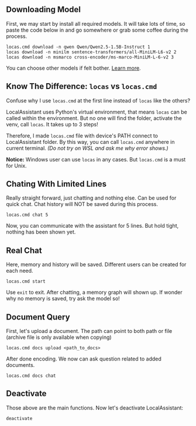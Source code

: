 ## Downloading Model

First, we may start by install all required models. It will take lots of time, so paste the code below in and go somewhere or grab some coffee during the process.

```
locas.cmd download -n qwen Qwen/Qwen2.5-1.5B-Instruct 1
locas download -n minilm sentence-transformers/all-MiniLM-L6-v2 2
locas download -n msmarco cross-encoder/ms-marco-MiniLM-L-6-v2 3
```

You can choose other models if felt bother. [Learn more](models.md).

## Know The Difference: `locas` vs `locas.cmd`

Confuse why I use `locas.cmd` at the first line instead of `locas` like the others?

LocalAssistant uses Python's virtual environment, that means `locas` can be called within the environment. But no one will find the folder, activate the venv, call `locas`. It takes up to 3 steps!

Therefore, I made `locas.cmd` file with device's PATH connect to LocalAssistant folder. By this way, you can call `locas.cmd` anywhere in current terminal. *(Do not try on WSL and ask me why error shows.)*

**Notice:** Windows user can use `locas` in any cases. But `locas.cmd` is a must for Unix.

## Chating With Limited Lines

Really straight forward, just chatting and nothing else. Can be used for quick chat. Chat history will NOT be saved during this process.

```
locas.cmd chat 5
```

Now, you can communicate with the assistant for 5 lines. But hold tight, nothing has been shown yet.

## Real Chat

Here, memory and history will be saved. Different users can be created for each need.

```
locas.cmd start
```

Use `exit` to exit. After chatting, a memory graph will shown up. If wonder why no memory is saved, try ask the model so!

## Document Query

First, let's upload a document. The path can point to both path or file (archive file is only available when copying)

```
locas.cmd docs upload <path_to_docs>
```

After done encoding. We now can ask question related to added documents.

```
locas.cmd docs chat
```

## Deactivate

Those above are the main functions. Now let's deactivate LocalAssistant:

```
deactivate
```
